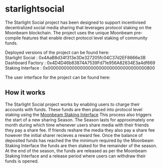 # starlightsocial
The Starlight Social project has been designed to support incentivised decentralized social media sharing that leverages protocol staking on the Moonbeam blockchain.
The project uses the unique Moonbeam pre-compile features that enable direct protocol level staking of community funds. 


Deployed versions of the project can be found here: <br/>
Starlight Social : 0x4AaB8d34f313e3De327205fc04C37d2EF8666e3B <br/>
Dashboard Factory : 0x4D4D46b83874A7539Fd71e956A82634E3a4df669 <br/>
Staking Interface : 0x0000000000000000000000000000000000000800 <br/>

The user interface for the project can be found here:

## How it works
The Starlight Social project works by enabling users to charge their accounts with funds. These funds are then placed into protocol level staking using the <a href="https://github.com/PureStake/moonbeam/blob/master/precompiles/parachain-staking/StakingInterface.sol">Moonbeam Staking Interface</a>
This process also triggers the start of a new sharing Season. The Season lasts for approximately one month during which time whenever users share media with their friends they pay a share fee. If friends reshare the media they also pay a share fee however the initial sharer recieves a reward fee. 
Once the balance of deposited funds has reached the the minimum required by the Moonbeam Staking Interface the funds are then staked for the remainder of the season. 
At the end of the season, the funds are released as per the Moonbeam Staking Interface and a release period where users can withdraw their funds is opened. 
